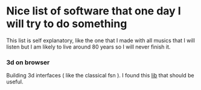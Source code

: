 # Nice list of software that one day I will try to do something

This list is self explanatory, like the one that I made with all musics that I will listen but I am likely to live around 80 years so I will never finish it.


### 3d on browser

Building 3d interfaces ( like the classical fsn ).  I found this [lib]( https://threejs.org ) that should be useful. 

### 
